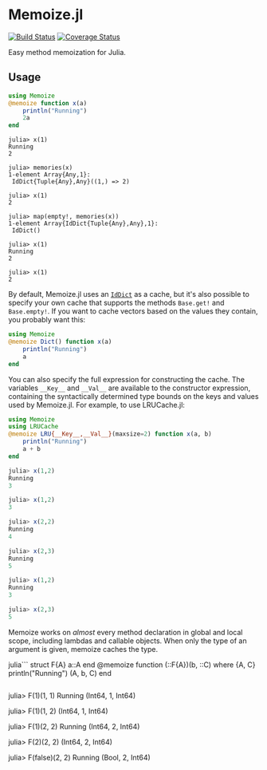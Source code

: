 # Memoize.jl

[![Build Status][ci-img]][ci-url]
[![Coverage Status](https://coveralls.io/repos/github/JuliaCollections/Memoize.jl/badge.svg?branch=master)](https://coveralls.io/github/JuliaCollections/Memoize.jl?branch=master)

[ci-img]: https://github.com/JuliaCollections/Memoize.jl/workflows/CI/badge.svg
[ci-url]: https://github.com/JuliaCollections/Memoize.jl/actions

Easy method memoization for Julia.

## Usage

```julia
using Memoize
@memoize function x(a)
	println("Running")
	2a
end
```

```
julia> x(1)
Running
2

julia> memories(x)
1-element Array{Any,1}:
 IdDict{Tuple{Any},Any}((1,) => 2)

julia> x(1)
2

julia> map(empty!, memories(x))
1-element Array{IdDict{Tuple{Any},Any},1}:
 IdDict()

julia> x(1)
Running
2

julia> x(1)
2
```

By default, Memoize.jl uses an [`IdDict`](https://docs.julialang.org/en/v1/base/collections/#Base.IdDict) as a cache, but it's also possible to specify your own cache that supports the methods `Base.get!` and `Base.empty!`. If you want to cache vectors based on the values they contain, you probably want this:

```julia
using Memoize
@memoize Dict() function x(a)
	println("Running")
	a
end
```

You can also specify the full expression for constructing the cache. The variables `__Key__` and `__Val__` are available to the constructor expression, containing the syntactically determined type bounds on the keys and values used by Memoize.jl.  For example, to use LRUCache.jl:

```julia
using Memoize
using LRUCache
@memoize LRU{__Key__,__Val__}(maxsize=2) function x(a, b)
    println("Running")
    a + b
end
```

```julia
julia> x(1,2)
Running
3

julia> x(1,2)
3

julia> x(2,2)
Running
4

julia> x(2,3)
Running
5

julia> x(1,2)
Running
3

julia> x(2,3)
5
```

Memoize works on *almost* every method declaration in global and local scope, including lambdas and callable objects. When only the type of an argument is given, memoize caches the type.

julia```
struct F{A}
	a::A
end
@memoize function (::F{A})(b, ::C) where {A, C}
	println("Running")
	(A, b, C)
end
```

```
julia> F(1)(1, 1)
Running
(Int64, 1, Int64)

julia> F(1)(1, 2)
(Int64, 1, Int64)

julia> F(1)(2, 2)
Running
(Int64, 2, Int64)

julia> F(2)(2, 2)
(Int64, 2, Int64)

julia> F(false)(2, 2)
Running
(Bool, 2, Int64)
```
